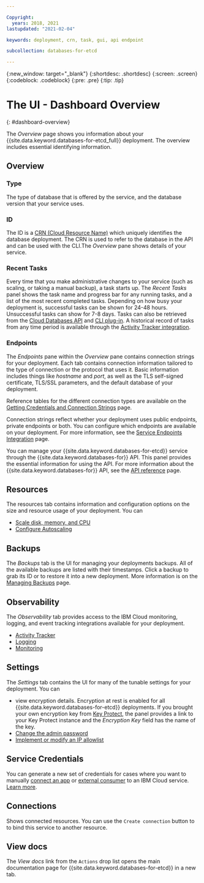 ```yaml
---

Copyright:
  years: 2018, 2021
lastupdated: "2021-02-04"

keywords: deployment, crn, task, gui, api endpoint

subcollection: databases-for-etcd

---
```


{:new_window: target="_blank"}
{:shortdesc: .shortdesc}
{:screen: .screen}
{:codeblock: .codeblock}
{:pre: .pre}
{:tip: .tip}

# The UI - Dashboard Overview
{: #dashboard-overview}

The _Overview_ page shows you information about your {{site.data.keyword.databases-for-etcd_full}} deployment. The overview includes essential identifying information.
## Overview
### Type
The type of database that is offered by the service, and the database version that your service uses.
### ID
The ID is a [CRN (Cloud Resource Name)](/docs/account?topic=account-crn) which uniquely identifies the database deployment. The CRN is used to refer to the database in the API and can be used with the CLI.The _Overview_ pane shows details of your service.
### Recent Tasks
Every time that you make administrative changes to your service (such as scaling, or taking a manual backup), a task starts up. The _Recent Tasks_ panel shows the task name and progress bar for any running tasks, and a list of the most recent completed tasks. Depending on how busy your deployment is, successful tasks can be shown for 24-48 hours. Unsuccessful tasks can show for 7-8 days. Tasks can also be retrieved from the [Cloud Databases API](https://cloud.ibm.com/apidocs/cloud-databases-api#get-currently-running-tasks-on-a-deployment) and [CLI plug-in](https://cloud.ibm.com/docs/databases-cli-plugin?topic=databases-cli-plugin-cdb-reference#deployment-tasks-list). A historical record of tasks from any time period is available through the [Activity Tracker integration](/docs/databases-for-etcd?topic=cloud-databases-activity-tracker).

### Endpoints
The _Endpoints_ pane within the _Overview_ pane contains connection strings for your deployment. Each tab contains connection information tailored to the type of connection or the protocol that uses it. Basic information includes things like _hostname_ and _port_, as well as the TLS self-signed certificate, TLS/SSL parameters, and the default database of your deployment.

Reference tables for the different connection types are available on the [Getting Credentials and Connection Strings](/docs/databases-for-etcd?topic=databases-for-etcd-connection-strings) page.

Connection strings reflect whether your deployment uses public endpoints, private endpoints or both. You can configure which endpoints are available on your deployment. For more information, see the [Service Endpoints Integration](/docs/databases-for-etcd?topic=cloud-databases-service-endpoints) page.

You can manage your {{site.data.keyword.databases-for-etcd}} service through the {{site.data.keyword.databases-for}} API. This panel provides the essential information for using the API. For more information about the {{site.data.keyword.databases-for}} API, see the [API reference](https://{DomainName}/apidocs/cloud-databases-api) page.

## Resources
The resources tab contains information and configuration options on the size and resource usage of your deployment. You can 
- [Scale disk, memory, and CPU](/docs/databases-for-etcd?topic=databases-for-etcd-resources-scaling)
- [Configure Autoscaling](/docs/databases-for-etcd?topic=databases-for-etcd-autoscaling)

## Backups
The _Backups_ tab is the UI for managing your deployments backups. All of the available backups are listed with their timestamps. Click a backup to grab its ID or to restore it into a new deployment. More information is on the [Managing Backups](/docs/databases-for-etcd?topic=cloud-databases-dashboard-backups) page.

## Observability
The _Observability_ tab provides access to the IBM Cloud monitoring, logging, and event tracking integrations available for your deployment. 
- [Activity Tracker](/docs/databases-for-etcd?topic=cloud-databases-activity-tracker)
- [Logging](/docs/databases-for-etcd?topic=cloud-databases-logging)
- [Monitoring](/docs/databases-for-etcd?topic=databases-for-etcd-sysdig-monitoring)
## Settings
The _Settings_ tab contains the UI for many of the tunable settings for your deployment. You can 
- view encryption details. Encryption at rest is enabled for all {{site.data.keyword.databases-for-etcd}} deployments. If you brought your own encryption key from [Key Protect](/docs/databases-for-etcd?topic=cloud-databases-key-protect), the panel provides a link to your Key Protect instance and the _Encryption Key_ field has the name of the key.
- [Change the admin password](/docs/databases-for-etcd?topic=databases-for-etcd-admin-password)
- [Implement or modify an IP allowlist](/docs/databases-for-etcd?topic=cloud-databases-allowlisting)

## Service Credentials
You can generate a new set of credentials for cases where you want to manually [connect an app](/docs/databases-for-etcd?topic=databases-for-etcd-ibmcloud-app) or [external consumer](/docs/databases-for-etcd?topic=databases-for-etcd-external-app) to an IBM Cloud service. [Learn more](/docs/account?topic=account-service_credentials).

## Connections
Shows connected resources. You can use the `Create connection` button to to bind this service to another resource.

## View docs
The _View docs_ link from the `Actions` drop list opens the main documentation page for {{site.data.keyword.databases-for-etcd}} in a new tab.
